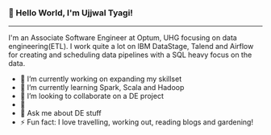 ### 👋 Hello World, I'm Ujjwal Tyagi!

_______________________________________________________________________________________________________________________________________________________________________


I'm an Associate Software Engineer at Optum, UHG focusing on data engineering(ETL). I work quite a lot on IBM DataStage, Talend and Airflow for creating and scheduling data pipelines with a SQL heavy focus on the data. 

- 🔭 I’m currently working on expanding my skillset 
- 🌱 I’m currently learning Spark, Scala and Hadoop
- 👯 I’m looking to collaborate on a DE project 
- 🤔 
- 💬 Ask me about DE stuff
- ⚡ Fun fact: I love travelling, working out, reading blogs and gardening!

<!--
- 😄 Pronouns: ...
- ⚡ Fun fact: ...
- 📫 How to reach me: ...
-->
